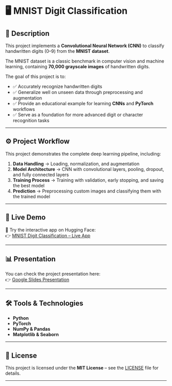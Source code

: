 # 🖥️ MNIST Digit Classification  

## 📌 Description  
This project implements a **Convolutional Neural Network (CNN)** to classify handwritten digits (0–9) from the **MNIST dataset**.  

The MNIST dataset is a classic benchmark in computer vision and machine learning, containing **70,000 grayscale images** of handwritten digits.  

The goal of this project is to:  
- ✅ Accurately recognize handwritten digits  
- ✅ Generalize well on unseen data through preprocessing and augmentation  
- ✅ Provide an educational example for learning **CNNs** and **PyTorch** workflows  
- ✅ Serve as a foundation for more advanced digit or character recognition tasks  

---

## ⚙️ Project Workflow  
This project demonstrates the complete deep learning pipeline, including:  
1. **Data Handling** → Loading, normalization, and augmentation  
2. **Model Architecture** → CNN with convolutional layers, pooling, dropout, and fully connected layers  
3. **Training Process** → Training with validation, early stopping, and saving the best model  
4. **Prediction** → Preprocessing custom images and classifying them with the trained model  

---

## 🚀 Live Demo  
🔴 Try the interactive app on Hugging Face:  
👉 [MNIST Digit Classification – Live App](https://huggingface.co/spaces/mohamed-eid/mnist-digit-classification)  

---

## 📊 Presentation  
You can check the project presentation here:  
👉 [Google Slides Presentation](https://docs.google.com/presentation/d/1JV6MscwmfFhqSoWQENH10gpG-k8PJcdq/edit?usp=sharing&ouid=115365572239764936265&rtpof=true&sd=true)  

---

## 🛠️ Tools & Technologies  
- **Python**  
- **PyTorch**  
- **NumPy & Pandas**  
- **Matplotlib & Seaborn**  

---

## 📜 License  
This project is licensed under the **MIT License** – see the [LICENSE](./LICENSE) file for details.  

---
